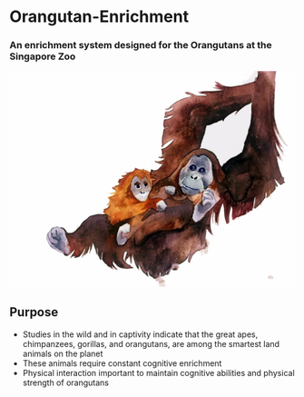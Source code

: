 # Orangutan-Enrichment

### An enrichment system designed for the Orangutans at the Singapore Zoo

![alt text](https://github.com/sadhikabilla/Orangutan-Enrichment/blob/master/orang.jpg)

## Purpose
* Studies in the wild and in captivity indicate that the great apes, chimpanzees, gorillas, and orangutans, are among the smartest land animals on the planet
* These animals require constant cognitive enrichment
* Physical interaction important to maintain cognitive abilities and physical strength of orangutans  
